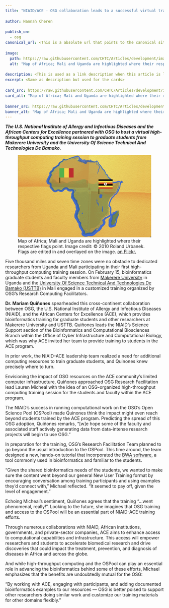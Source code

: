 ```yaml
---
title: "NIAID/ACE - OSG collaboration leads to a successful virtual training session"

author: Hannah Cheren

publish_on:
  - osg
canonical_url: <This is a absolute url that points to the canonical site>

image:
  path: https://raw.githubusercontent.com/CHTC/Articles/development/images/NIAID-card.jpg
  alt: "Map of Africa; Mali and Uganda are highlighted where their respective flags point. Image credit: © 2010 Roland Urbanek. Flags are edited in and overlayed on the image."
  
description: <This is used as a link description when this article is linked>
excerpt: <Same as description but used for the cards>

card_src: https://raw.githubusercontent.com/CHTC/Articles/development/images/NIAID-card.jpg
card_alt: "Map of Africa; Mali and Uganda are highlighted where their respective flags point. Image credit: © 2010 Roland Urbanek. Flags are edited in and overlayed on the image."

banner_src: https://raw.githubusercontent.com/CHTC/Articles/development/images/NIAID-banner.jpg
banner_alt: "Map of Africa; Mali and Uganda are highlighted where their respective flags point. Image credit: © 2010 Roland Urbanek. Flags are edited in and overlayed on the image."
---
```

  ***The U.S. National Institute of Allergy and Infectious Diseases and the African Centers for Excellence partnered with OSG to host a virtual high-throughput computing training session to graduate students from Makerere University and the University Of Science Technical And Technologies De Bamako.***
  
  <figure>
  <img src="https://raw.githubusercontent.com/CHTC/Articles/development/images/NIAID-card.jpg" alt="Map of Africa with Mali and Uganda Highlighted"/>
  <figcaption class="figure-caption">Map of Africa; Mali and Uganda are highlighted where their respective flags point. Image credit: © 2010 Roland Urbanek. Flags are edited in and overlayed on the image. <a href="https://www.flickr.com/photos/34059810@N00/4712166155">on Flickr.</a><br/></figcaption>
</figure>
  
  Five thousand miles and seven time zones were no obstacle to dedicated researchers from Uganda and Mali participating in their first high-throughput computing training session. On February 15, bioinformatics graduate students and faculty members from [Makerere University](https://www.mak.ac.ug/) in Uganda and the [University Of Science Technical And Technologies De Bamako (USTTB)](http://www.usttb.edu.ml/) in Mali engaged in a customized training organized by OSG’s Research Computing Facilitators.

**Dr. Mariam Quiñones** spearheaded this cross-continent collaboration between OSG, the U.S. National Institute of Allergy and Infectious Diseases (NIAID), and the African Centers for Excellence (ACE), which provides bioinformatics training for graduate students and other researchers at Makerere University and USTTB. Quiñones leads the NIAID’s Science Support section of the Bioinformatics and Computational Biosciences Branch within the Office of Cyber Infrastructure and Computational Biology, which was why ACE invited her team to provide training to students in the ACE program.

In prior work, the NIAID-ACE leadership team realized a need for additional computing resources to train graduate students, and Quinones knew precisely where to turn.


Envisioning the impact of OSG resources on the ACE community’s limited computer infrastructure, Quiñones approached OSG Research Facilitation lead Lauren Micheal with the idea of an OSG-organized high-throughput computing training session for the students and faculty within the ACE program. 

The NIAID’s success in running computational work on the OSG’s Open Science Pool (OSPool) made Quinones think the impact might even reach beyond students trained by the ACE program. Predicting the spread of this OSG adoption, Quiñones remarks, “[w]e hope some of the faculty and associated staff actively generating data from data-intense research projects will begin to use OSG.”

In preparation for the training, OSG’s Research Facilitation Team planned to go beyond the usual introduction to the OSPool. This time around, the team designed a new, hands-on tutorial that incorporated the [BWA software](https://github.com/OSGConnect/tutorial-bwa), a tool commonly used in bioinformatics and familiar to the students.

“Given the shared bioinformatics needs of the students, we wanted to make sure the content went beyond our general New User Training format by encouraging conversation among training participants and using examples they’d connect with,” Michael reflected. “It seemed to pay off, given the level of engagement.”

Echoing Micheal’s sentiment, Quiñones agrees that the training “...went phenomenal, really!”. Looking to the future, she imagines that OSG training and access to the OSPool will be an essential part of NIAID-ACE training efforts.
 
Through numerous collaborations with NIAID, African institutions, governments, and private-sector companies, ACE aims to enhance access to computational capabilities and infrastructure. This access will empower researchers and students to accelerate biomedical research and drive discoveries that could impact the treatment, prevention, and diagnosis of diseases in Africa and across the globe.

And while high-throughput computing and the OSPool can play an essential role in advancing the bioinformatics behind some of these efforts, Michael emphasizes that the benefits are undoubtedly mutual for the OSG:

“By working with ACE, engaging with participants, and adding documented bioinformatics examples to our resources –– OSG is better poised to support other researchers doing similar work and customize our training materials for other domains flexibly.” 
